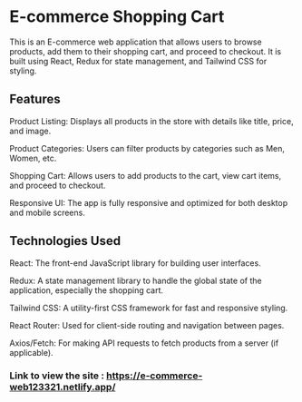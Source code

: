 
# E-commerce Shopping Cart

This is an E-commerce web application that allows users to browse products, add them to their shopping cart, and proceed to checkout. It is built using React, Redux for state management, and Tailwind CSS for styling.

## Features

Product Listing: Displays all products in the store with details like title, price, and image.

Product Categories: Users can filter products by categories such as Men, Women, etc.

Shopping Cart: Allows users to add products to the cart, view cart items, and proceed to checkout.

Responsive UI: The app is fully responsive and optimized for both desktop and mobile screens.


## Technologies Used

React: The front-end JavaScript library for building user interfaces.

Redux: A state management library to handle the global state of the application, especially the shopping cart.

Tailwind CSS: A utility-first CSS framework for fast and responsive styling.

React Router: Used for client-side routing and navigation between pages.

Axios/Fetch: For making API requests to fetch products from a server (if applicable).


### Link to view the site : https://e-commerce-web123321.netlify.app/


